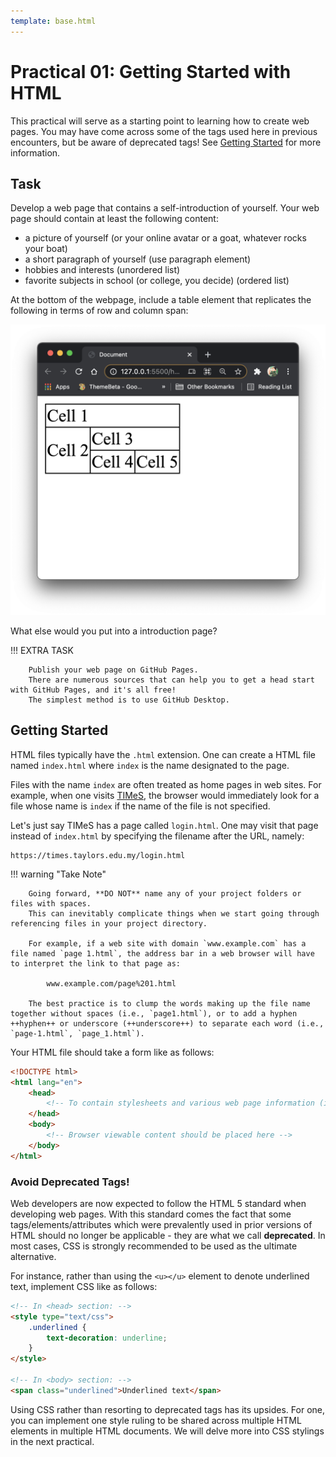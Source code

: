 ```yaml
---
template: base.html
---
```


# Practical 01: Getting Started with HTML

This practical will serve as a starting point to learning how to create web pages. You may have come across some of the tags used here in previous encounters, but be aware of deprecated tags! See [Getting Started](#getting-started) for more information.

## Task

Develop a web page that contains a self-introduction of yourself. Your web page should contain at least the following content:

- a picture of yourself (or your online avatar or a goat, whatever rocks your boat)
- a short paragraph of yourself (use paragraph element)
- hobbies and interests (unordered list)
- favorite subjects in school (or college, you decide) (ordered list)

At the bottom of the webpage, include a table element that replicates the following in terms of row and column span:

![Lab 01 Table](./images/lab01_table.png)

What else would you put into a introduction page?

!!! EXTRA TASK

    	Publish your web page on GitHub Pages.
    	There are numerous sources that can help you to get a head start with GitHub Pages, and it's all free!
    	The simplest method is to use GitHub Desktop.

<!-- ::: warning SUBMISSION
**Complete the given practical and submit it as your lecture attendance for Week 2.**
::: -->

## Getting Started

HTML files typically have the `.html` extension.
One can create a HTML file named `index.html` where `index` is the name designated to the page.

Files with the name `index` are often treated as home pages in web sites.
For example, when one visits [TIMeS](https://times.taylors.edu.my), the browser would immediately look for a file whose name is `index` if the name of the file is not specified.

Let's just say TIMeS has a page called `login.html`. One may visit that page instead of `index.html` by specifying the filename after the URL, namely:

    https://times.taylors.edu.my/login.html

!!! warning "Take Note"

    	Going forward, **DO NOT** name any of your project folders or files with spaces.
    	This can inevitably complicate things when we start going through referencing files in your project directory.

    	For example, if a web site with domain `www.example.com` has a file named `page 1.html`, the address bar in a web browser will have to interpret the link to that page as:

    		www.example.com/page%201.html

    	The best practice is to clump the words making up the file name together without spaces (i.e., `page1.html`), or to add a hyphen ++hyphen++ or underscore (++underscore++) to separate each word (i.e., `page-1.html`, `page_1.html`).

Your HTML file should take a form like as follows:

```html
<!DOCTYPE html>
<html lang="en">
	<head>
		<!-- To contain stylesheets and various web page information (i.e., Tab Name) -->
	</head>
	<body>
		<!-- Browser viewable content should be placed here -->
	</body>
</html>
```

### Avoid Deprecated Tags!

Web developers are now expected to follow the HTML 5 standard when developing web pages.
With this standard comes the fact that some tags/elements/attributes which were prevalently used in prior versions of HTML should no longer be applicable - they are what we call **deprecated**.
In most cases, CSS is strongly recommended to be used as the ultimate alternative.

For instance, rather than using the `<u></u>` element to denote underlined text, implement CSS like as follows:

```html
<!-- In <head> section: -->
<style type="text/css">
	.underlined {
		text-decoration: underline;
	}
</style>

<!-- In <body> section: -->
<span class="underlined">Underlined text</span>
```

Using CSS rather than resorting to deprecated tags has its upsides.
For one, you can implement one style ruling to be shared across multiple HTML elements in multiple HTML documents.
We will delve more into CSS stylings in the next practical.
